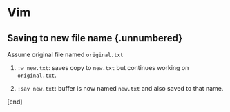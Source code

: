 Vim
===

Saving to new file name {.unnumbered}
-----------------------

Assume original file named `original.txt`

1.  `:w new.txt`: saves copy to `new.txt` but continues working on
    `original.txt`.

2.  `:sav new.txt`: buffer is now named `new.txt` and also saved to that
    name.

[end]
